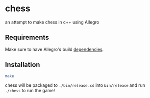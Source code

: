 # chess

an attempt to make chess in c++ using Allegro

## Requirements

Make sure to have Allegro's build [dependencies](https://github.com/liballeg/allegro_wiki/wiki/Installation-in-depth).

## Installation

``` bash
make
```

chess will be packaged to `./bin/release`. `cd` into `bin/release` and run `./chess` to run the game!
